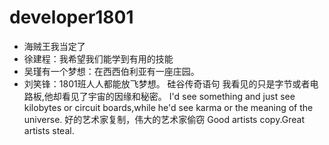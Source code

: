 # developer1801

- 海贼王我当定了
- 徐建程：我希望我们能学到有用的技能
- 吴瑾有一个梦想：在西西伯利亚有一座庄园。
- 刘笑锋：1801班人人都能放飞梦想。
  硅谷传奇语句
  我看见的只是字节或者电路板,他却看见了宇宙的因缘和秘密。
  I'd see something and just see kilobytes or circuit boards,while he'd see karma or the meaning of the universe.
  好的艺术家复制，伟大的艺术家偷窃
  Good artists copy.Great artists steal.
